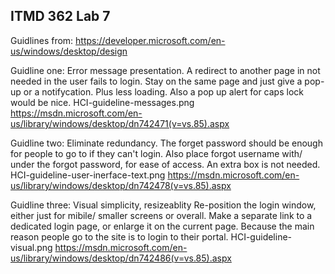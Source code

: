 ## ITMD 362 Lab 7

Guidlines from: https://developer.microsoft.com/en-us/windows/desktop/design

Guidline one:
Error message presentation.
A redirect to another page in not needed in the user fails to login.
Stay on the same page and just give a pop-up or a notifycation. 
Plus less loading.
Also a pop up alert for caps lock would be nice. 
HCI-guideline-messages.png
https://msdn.microsoft.com/en-us/library/windows/desktop/dn742471(v=vs.85).aspx

Guidline two:
Eliminate redundancy. 
The forget password should be enough for people to go to if they can't login.
Also place forgot username with/ under the forgot password, for ease of access.
An extra box is not needed.
HCI-guideline-user-inerface-text.png
https://msdn.microsoft.com/en-us/library/windows/desktop/dn742478(v=vs.85).aspx

Guidline three:
Visual simplicity, resizeablity 
Re-position the login window, either just for mibile/ smaller screens or overall.
Make a separate link to a dedicated login page, or enlarge it on the current page.
Because the main reason people go to the site is to login to their portal.
HCI-guideline-visual.png
https://msdn.microsoft.com/en-us/library/windows/desktop/dn742486(v=vs.85).aspx